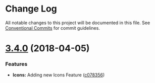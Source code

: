 # Change Log

All notable changes to this project will be documented in this file.
See [Conventional Commits](https://conventionalcommits.org) for commit guidelines.

<a name="3.4.0"></a>
# [3.4.0](https://github.com/stevenfitzpatrick/lernawtf/compare/v3.3.2...v3.4.0) (2018-04-05)


### Features

* **Icons:** Adding new Icons Feature ([c078356](https://github.com/stevenfitzpatrick/lernawtf/commit/c078356))
